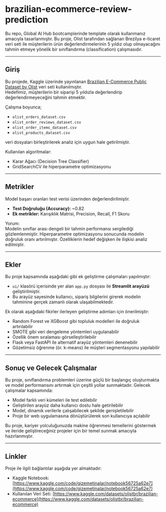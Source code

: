 # brazilian-ecommerce-review-prediction

Bu repo, Global AI Hub bootcamplerinde template olarak kullanmanız amacıyla tasarlanmıştır. Bu proje, Olist tarafından sağlanan Brezilya e-ticaret veri seti ile müşterilerin ürün değerlendirmelerinin 5 yıldız olup olmayacağını tahmin etmeye yönelik bir sınıflandırma (classification) çalışmasıdır.

---

## Giriş

Bu projede, Kaggle üzerinde yayınlanan [Brazilian E-Commerce Public Dataset by Olist](https://www.kaggle.com/datasets/olistbr/brazilian-ecommerce) veri seti kullanılmıştır.  
Hedefimiz, müşterilerin bir siparişi 5 yıldızla değerlendirip değerlendirmeyeceğini tahmin etmektir.

Çalışma boyunca;

- `olist_orders_dataset.csv`
- `olist_order_reviews_dataset.csv`
- `olist_order_items_dataset.csv`
- `olist_products_dataset.csv`

veri dosyaları birleştirilerek analiz için uygun hale getirilmiştir.

Kullanılan algoritmalar:
- Karar Ağacı (Decision Tree Classifier)
- GridSearchCV ile hiperparametre optimizasyonu

---

## Metrikler

Model başarı oranları test verisi üzerinden değerlendirilmiştir.

- **Test Doğruluğu (Accuracy):** ~0.82  
- **Ek metrikler:** Karışıklık Matrisi, Precision, Recall, F1 Skoru

Yorum:  
Modelin sınıflar arası dengeli bir tahmin performansı sergilediği gözlemlenmiştir. Hiperparametre optimizasyonu sonucunda modelin doğruluk oranı artırılmıştır. Özelliklerin hedef değişken ile ilişkisi analiz edilmiştir.

---

## Ekler

Bu proje kapsamında aşağıdaki gibi ek geliştirme çalışmaları yapılmıştır:

- `ui/` klasörü içerisinde yer alan `app.py` dosyası ile **Streamlit arayüzü** geliştirilmiştir.
- Bu arayüz sayesinde kullanıcı, sipariş bilgilerini girerek modelin tahminine gerçek zamanlı olarak ulaşabilmektedir.

Ek olarak aşağıdaki fikirler ilerleyen geliştirme adımları için önerilmiştir:

- Random Forest ve XGBoost gibi topluluk modelleri ile doğruluk artırılabilir
- SMOTE gibi veri dengeleme yöntemleri uygulanabilir
- Özellik önem sıralaması görselleştirilebilir
- Flask veya FastAPI ile alternatif arayüz yöntemleri denenebilir
- Gözetimsiz öğrenme (ör. k-means) ile müşteri segmentasyonu yapılabilir

---

## Sonuç ve Gelecek Çalışmalar

Bu proje, sınıflandırma problemleri üzerine güçlü bir başlangıç oluşturmakta ve model performansını artırmak için çeşitli yollar sunmaktadır. Gelecek çalışmalar kapsamında:

- Model farklı veri kümeleri ile test edilebilir
- Geliştirilen arayüz daha kullanıcı dostu hale getirilebilir
- Model, dinamik verilerle çalışabilecek şekilde genişletilebilir
- Proje bir web uygulamasına dönüştürülerek son kullanıcıya açılabilir

Bu proje, kariyer yolculuğunuzda makine öğrenmesi temellerini göstermek ve ileride geliştireceğiniz projeler için bir temel sunmak amacıyla hazırlanmıştır.

---

## Linkler

Proje ile ilgili bağlantılar aşağıda yer almaktadır:

- Kaggle Notebook: [https://www.kaggle.com/code/gizemetinalar/notebook56725a62e7](https://www.kaggle.com/code/gizemetinalar/notebook56725a62e7)  
- Kullanılan Veri Seti: [https://www.kaggle.com/datasets/olistbr/brazilian-ecommerce](https://www.kaggle.com/datasets/olistbr/brazilian-ecommerce)
